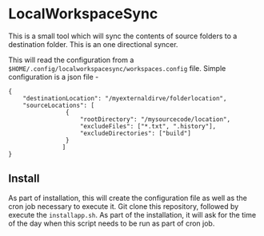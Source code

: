 # LocalWorkspaceSync

This is a small tool which will sync the contents of source folders to a destination folder.
This is an one directional syncer.

This will read the configuration from a `$HOME/.config/localworkspacesync/workspaces.config` file.
Simple configuration is a json file - 

```
{
	"destinationLocation": "/myexternaldirve/folderlocation",
	"sourceLocations": [
				{
					"rootDirectory": "/mysourcecode/location",
					"excludeFiles": ["*.txt", ".history"],
					"excludeDirectories": ["build"]
				}
			   ]
}
```

## Install

As part of installation, this will create the configuration file as well as the cron job necessary to execute it.
Git clone this repository, followed by execute the `installapp.sh`. As part of the installation, it will ask for the
time of the day when this script needs to be run as part of cron job.
